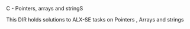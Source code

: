  C - Pointers, arrays and stringS

This DIR holds solutions to ALX-SE tasks on Pointers , Arrays and strings 
